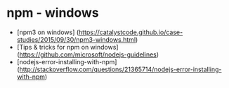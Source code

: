 # npm - windows

- [npm3 on windows] (https://catalystcode.github.io/case-studies/2015/09/30/npm3-windows.html)
- [Tips & tricks for npm on windows] (https://github.com/microsoft/nodejs-guidelines)
- [nodejs-error-installing-with-npm] (http://stackoverflow.com/questions/21365714/nodejs-error-installing-with-npm)
